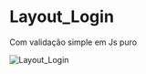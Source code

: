 # Layout_Login
Com validação simple em Js puro

![Layout_Login](https://user-images.githubusercontent.com/108759317/196831790-b24384f5-58d8-4650-affa-f1c4dcf9f5eb.png)
